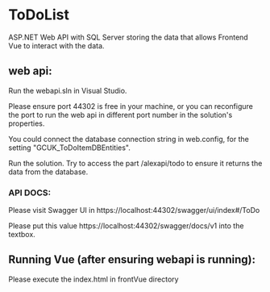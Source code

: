 # ToDoList
ASP.NET Web API with SQL Server storing the data that allows Frontend Vue to interact with the data.

## web api:
Run the webapi.sln in Visual Studio.

Please ensure port 44302 is free in your machine, or you can reconfigure the port to run the web api in different port number in the solution's properties.

You could connect the database connection string in web.config, for the setting "GCUK_ToDoItemDBEntities".

Run the solution. Try to access the part /alexapi/todo to ensure it returns the data from the database.

### API DOCS:
Please visit Swagger UI in https://localhost:44302/swagger/ui/index#/ToDo

Please put this value https://localhost:44302/swagger/docs/v1 into the textbox.

## Running Vue (after ensuring webapi is running):
Please execute the index.html in frontVue directory

